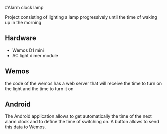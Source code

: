 #Alarm clock lamp

Project consisting of lighting a lamp progressively until the time of waking up in the morning

## Hardware

* Wemos D1 mini
* AC light dimer module

## Wemos

the code of the wemos has a web server that will receive the time to turn on the light and the time to turn it on

## Android

The Android application allows to get automatically the time of the next alarm clock and to define the time of switching on. A button allows to send this data to Wemos.